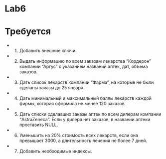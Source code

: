 # Lab6
# Требуется
- 1. Добавить внешние ключи.
- 2. Выдать информацию по всем заказам лекарства “Кордерон” компании “Аргус” с указанием названий аптек, дат, объема заказов.
- 3. Дать список лекарств компании “Фарма”, на которые не были сделаны заказы до 25 января.
- 4. Дать минимальный и максимальный баллы лекарств каждой фирмы, которая оформила не менее 120 заказов.
- 5. Дать списки сделавших заказы аптек по всем дилерам компании “AstraZeneca”. Если у дилера нет заказов, в названии аптеки проставить NULL.
- 6. Уменьшить на 20% стоимость всех лекарств, если она превышает 3000, а длительность лечения не более 7 дней.
- 7. Добавить необходимые индексы.